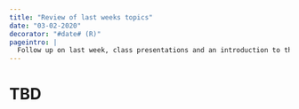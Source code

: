 ```yaml
---
title: "Review of last weeks topics"
date: "03-02-2020"
decorator: "#date# (R)"
pageintro: |
  Follow up on last week, class presentations and an introduction to this week
---
```


# TBD
